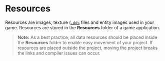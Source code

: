 # Resources

<div class="doc-incomplete"/>

Resources are images, texture ([```.dds```](https://en.wikipedia.org/wiki/DirectDraw_Surface) files and entity images used in your game. Resources are stored in the **Resources** folder of a game application.

>**Note:** As a best practice, all data resources should be placed inside the **Resources** folder to enable easy movement of your project. If resources are placed outside the project, moving the project breaks the links and compiler issues can occur.